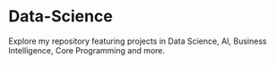 # Data-Science
Explore my repository featuring projects in Data Science, AI, Business Intelligence,  Core Programming and more.
